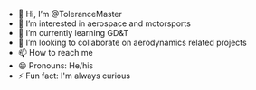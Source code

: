- 👋 Hi, I’m @ToleranceMaster
- 👀 I’m interested in aerospace and motorsports
- 🌱 I’m currently learning GD&T
- 💞️ I’m looking to collaborate on aerodynamics related projects
- 📫 How to reach me 
- 😄 Pronouns: He/his
- ⚡ Fun fact: I'm always curious

<!---
ToleranceMaster/ToleranceMaster is a ✨ special ✨ repository because its `README.md` (this file) appears on your GitHub profile.
You can click the Preview link to take a look at your changes.
--->
